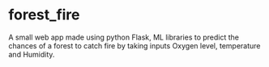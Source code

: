 # forest_fire
A small web app made using python Flask, ML libraries to predict the chances of a forest to catch fire by taking inputs Oxygen level, temperature and Humidity.
